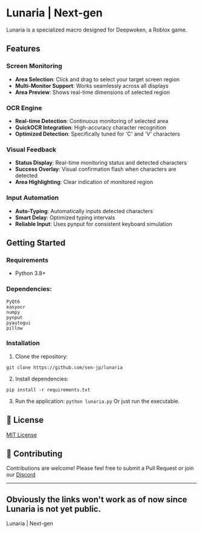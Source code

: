 # Lunaria | Next-gen

Lunaria is a specialized macro designed for Deepwoken, a Roblox game.

## Features

### Screen Monitoring
- **Area Selection**: Click and drag to select your target screen region
- **Multi-Monitor Support**: Works seamlessly across all displays
- **Area Preview**: Shows real-time dimensions of selected region

### OCR Engine
- **Real-time Detection**: Continuous monitoring of selected area
- **QuickOCR Integration**: High-accuracy character recognition
- **Optimized Detection**: Specifically tuned for 'C' and 'V' characters

### Visual Feedback
- **Status Display**: Real-time monitoring status and detected characters
- **Success Overlay**: Visual confirmation flash when characters are detected
- **Area Highlighting**: Clear indication of monitored region

### Input Automation
- **Auto-Typing**: Automatically inputs detected characters
- **Smart Delay**: Optimized typing intervals
- **Reliable Input**: Uses pynput for consistent keyboard simulation

## Getting Started

### Requirements
- Python 3.8+

### Dependencies:
  ```
  PyQt6
  easyocr
  numpy
  pynput
  pyautogui
  pillow
  ```

### Installation

1. Clone the repository:
```
git clone https://github.com/sen-jp/lunaria
```

2. Install dependencies:
```
pip install -r requirements.txt
```

3. Run the application:
```python lunaria.py```
Or just run the executable.

## 📄 License

[MIT License]()

## 🤝 Contributing

Contributions are welcome! Please feel free to submit a Pull Request or join our [Discord](https://discord.gg/29tEyhkeCJ)

---
Obviously the links won't work as of now since Lunaria is not yet public.
---

Lunaria | Next-gen
